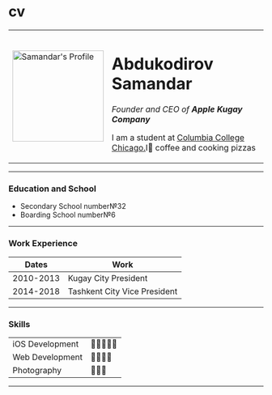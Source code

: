 # cv

<html lang="en" dir="ltr">
  <head>
    <meta charset="utf-8">
    <title>Samandar's Personal Site</title>
  </head>
  <body>
    <table cellspacing="20">
      <tr>
        <td><img src="sam1.png" width="180px
          " alt="Samandar's Profile"></td>
          <td><h1>Abdukodirov Samandar</h1>
          <p><em>Founder and CEO of <strong>Apple Kugay Company</strong></em></p>
           <p>I am a student at <a href="https://www.colum.edu/"> Columbia College Chicago.</a>I🖤 coffee and cooking pizzas</p></td>
      </tr>
    </table>
   <hr>
   <h3>Education and School</h3>
   <ul>
  <li>Secondary School number№32</li>
  <li>Boarding School number№6</li>
  </ul>
  <hr>
  <h3>Work Experience</h3>
  <table cellspacing="10">
    <thead>
      <tr>
        <th>Dates</th>
        <th>Work</th>
      </tr>
    </thead>
  <tbody>
    <tr>
      <td>2010-2013</td>
      <td>Kugay City President</td>
    </tr>
    <tr>
      <td>2014-2018</td>
      <td>Tashkent City Vice President</td>
    </tr>
    </tbody>
  </table>
  <hr>
<h3>Skills</h3>
<table cellspacing="10">
  <tr>
    <td>iOS Development</td>
    <td>🌟🌟🌟🌟🌟</td>
  </tr>
  <tr>
    <td>Web Development</td>
    <td>🌟🌟🌟🌟</td>
  </tr>
  <tr>
    <td>Photography</td>
    <td>🌟🌟🌟</td>
  </tr>
</table>
<hr>
</body>
</html>
